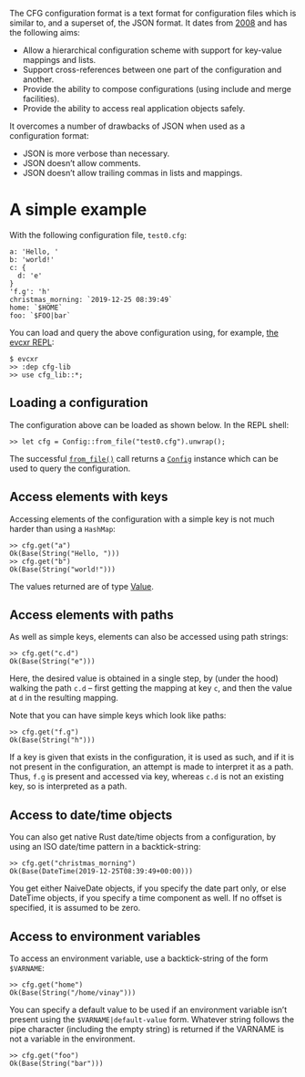 The CFG configuration format is a text format for configuration files which is similar to, and a superset of, the JSON format. It dates from [2008](https://wiki.python.org/moin/HierConfig) and has the following aims:

* Allow a hierarchical configuration scheme with support for key-value mappings and lists.
* Support cross-references between one part of the configuration and another.
* Provide the ability to compose configurations (using include and merge facilities).
* Provide the ability to access real application objects safely.

It overcomes a number of drawbacks of JSON when used as a configuration format:

* JSON is more verbose than necessary.
* JSON doesn’t allow comments.
* JSON doesn’t allow trailing commas in lists and mappings.

A simple example
================

With the following configuration file, `test0.cfg`:
```text
a: 'Hello, '
b: 'world!'
c: {
  d: 'e'
}
'f.g': 'h'
christmas_morning: `2019-12-25 08:39:49`
home: `$HOME`
foo: `$FOO|bar`
```

You can load and query the above configuration using, for example, [the evcxr REPL](https://github.com/google/evcxr/blob/master/evcxr_repl/README.md):

```text
$ evcxr
>> :dep cfg-lib
>> use cfg_lib::*;
```

Loading a configuration
-----------------------

The configuration above can be loaded as shown below. In the REPL shell:
```text
>> let cfg = Config::from_file("test0.cfg").unwrap();
```

The successful [`from_file()`](config/struct.Config.html#method.from_file) call returns a [`Config`](config/struct.Config.html) instance which can be used to query the configuration.

Access elements with keys
-------------------------
Accessing elements of the configuration with a simple key is not much harder than using a `HashMap`:
```text
>> cfg.get("a")
Ok(Base(String("Hello, ")))
>> cfg.get("b")
Ok(Base(String("world!")))
```
The values returned are of type [Value](config/enum.Value.html).

Access elements with paths
--------------------------
As well as simple keys, elements can also be accessed using path strings:
```text
>> cfg.get("c.d")
Ok(Base(String("e")))
```
Here, the desired value is obtained in a single step, by (under the hood) walking the path `c.d` – first getting the mapping at key `c`, and then the value at `d` in the resulting mapping.

Note that you can have simple keys which look like paths:
```text
>> cfg.get("f.g")
Ok(Base(String("h")))
```
If a key is given that exists in the configuration, it is used as such, and if it is not present in the configuration, an attempt is made to interpret it as a path. Thus, `f.g` is present and accessed via key, whereas `c.d` is not an existing key, so is interpreted as a path.

Access to date/time objects
---------------------------
You can also get native Rust date/time objects from a configuration, by using an ISO date/time pattern in a backtick-string:
```text
>> cfg.get("christmas_morning")
Ok(Base(DateTime(2019-12-25T08:39:49+00:00)))
```
You get either NaiveDate objects, if you specify the date part only, or else DateTime<FixedOffset> objects, if you specify a time component as well. If no offset is specified, it is assumed to be zero.

Access to environment variables
-------------------------------
To access an environment variable, use a backtick-string of the form `$VARNAME`:
```text
>> cfg.get("home")
Ok(Base(String("/home/vinay")))
```
You can specify a default value to be used if an environment variable isn’t present using the `$VARNAME|default-value` form. Whatever string follows the pipe character (including the empty string) is returned if the VARNAME is not a variable in the environment.
```text
>> cfg.get("foo")
Ok(Base(String("bar")))
```
